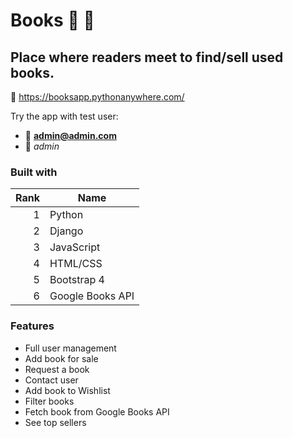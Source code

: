 # Books 📘 📙
## Place where readers meet to find/sell used books.

🔗 https://booksapp.pythonanywhere.com/

Try the app with test user:
- 📧 **admin@admin.com**
- 🔑 *admin*

### Built with

| Rank | Name      |
|-----:|---------------|
|     1|Python         |
|     2|Django         |
|     3|JavaScript     |
|     4|HTML/CSS       |
|     5|Bootstrap 4    |
|     6|Google Books API|

### Features
- Full user management
- Add book for sale
- Request a book
- Contact user
- Add book to Wishlist
- Filter books
- Fetch book from Google Books API
- See top sellers
